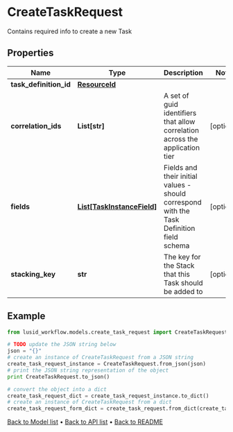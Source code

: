 # CreateTaskRequest

Contains required info to create a new Task

## Properties
Name | Type | Description | Notes
------------ | ------------- | ------------- | -------------
**task_definition_id** | [**ResourceId**](ResourceId.md) |  | 
**correlation_ids** | **List[str]** | A set of guid identifiers that allow correlation across the application tier | [optional] 
**fields** | [**List[TaskInstanceField]**](TaskInstanceField.md) | Fields and their initial values - should correspond with the Task Definition field schema | [optional] 
**stacking_key** | **str** | The key for the Stack that this Task should be added to | [optional] 

## Example

```python
from lusid_workflow.models.create_task_request import CreateTaskRequest

# TODO update the JSON string below
json = "{}"
# create an instance of CreateTaskRequest from a JSON string
create_task_request_instance = CreateTaskRequest.from_json(json)
# print the JSON string representation of the object
print CreateTaskRequest.to_json()

# convert the object into a dict
create_task_request_dict = create_task_request_instance.to_dict()
# create an instance of CreateTaskRequest from a dict
create_task_request_form_dict = create_task_request.from_dict(create_task_request_dict)
```
[Back to Model list](../README.md#documentation-for-models) &#8226; [Back to API list](../README.md#documentation-for-api-endpoints) &#8226; [Back to README](../README.md)



